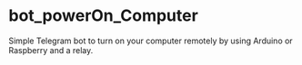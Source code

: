 # bot_powerOn_Computer
Simple Telegram bot to turn on your computer remotely by using Arduino or Raspberry and a relay.
